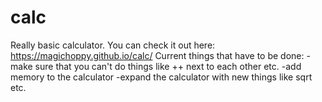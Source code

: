 # calc
Really basic calculator. You can check it out here:
https://magichoppy.github.io/calc/
Current things that have to be done:
    -make sure that you can't do things like ++ next to each other etc. 
    -add memory to the calculator 
    -expand the calculator with new things like sqrt etc. 
